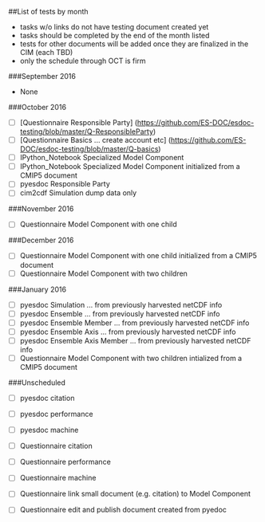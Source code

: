 ##List of tests by month
* tasks w/o links do not have testing document created yet
* tasks should be completed by the end of the month listed
* tests for other documents will be added once they are finalized in the CIM (each TBD)
* only the schedule through OCT is firm

###September 2016
 * None
  
###October 2016
  - [ ] [Questionnaire Responsible Party] (https://github.com/ES-DOC/esdoc-testing/blob/master/Q-ResponsibleParty)
  - [ ] [Questionnaire Basics ... create account etc] (https://github.com/ES-DOC/esdoc-testing/blob/master/Q-basics)
  - [ ] IPython_Notebook Specialized Model Component
  - [ ] IPython_Notebook Specialized Model Component initialized from a CMIP5 document
  - [ ] pyesdoc Responsible Party
  - [ ] cim2cdf Simulation dump data only

###November 2016
  - [ ] Questionnaire Model Component with one child
  
###December 2016
  - [ ] Questionnaire Model Component with one child initialized from a CMIP5 document
  - [ ] Questionnaire Model Component with two children 

###January 2016
  - [ ] pyesdoc Simulation ... from previously harvested netCDF info
  - [ ] pyesdoc Ensemble ... from previously harvested netCDF info
  - [ ] pyesdoc Ensemble Member ... from previously harvested netCDF info
  - [ ] pyesdoc Ensemble Axis ... from previously harvested netCDF info
  - [ ] pyesdoc Ensemble Axis Member ... from previously harvested netCDF info
  - [ ] Questionnaire Model Component with two children intialized from a CMIP5 document
  
###Unscheduled
  - [ ] pyesdoc citation
  - [ ] pyesdoc performance
  - [ ] pyesdoc machine
  - [ ] Questionnaire citation
  - [ ] Questionnaire performance
  - [ ] Questionnaire machine
  - [ ] Questionnaire link small document (e.g. citation) to Model Component
  - [ ] Questionnaire edit and publish document created from pyedoc

